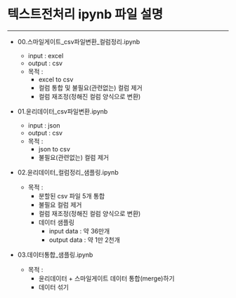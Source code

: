 # 텍스트전처리 ipynb 파일 설명

---

- 00.스마일게이트_csv파일변환_컬럼정리.ipynb
    - input : excel
    - output : csv 
    - 목적 :
        - excel to csv
        - 컬럼 통합 및 불필요(관련없는) 컬럼 제거
        - 컬럼 재조정(정해진 컬럼 양식으로 변환)

- 01.윤리데이터_csv파일변환.ipynb
    - input : json 
    - output : csv 
    - 목적 : 
        - json to csv 
        - 불필요(관련없는) 컬럼 제거 

- 02.윤리데이터_컬럼정리_샘플링.ipynb
    - 목적 :
        - 분할된 csv 파일 5개 통합
        - 불필요 컬럼 제거
        - 컬럼 재조정(정해진 컬럼 양식으로 변환)
        - 데이터 샘플링
            - input data : 약 36만개
            - output data : 약 1만 2천개

- 03.데이터통합_샘플링.ipynb
    - 목적 :
        - 윤리데이터 + 스마일게이트 데이터 통합(merge)하기
        - 데이터 섞기